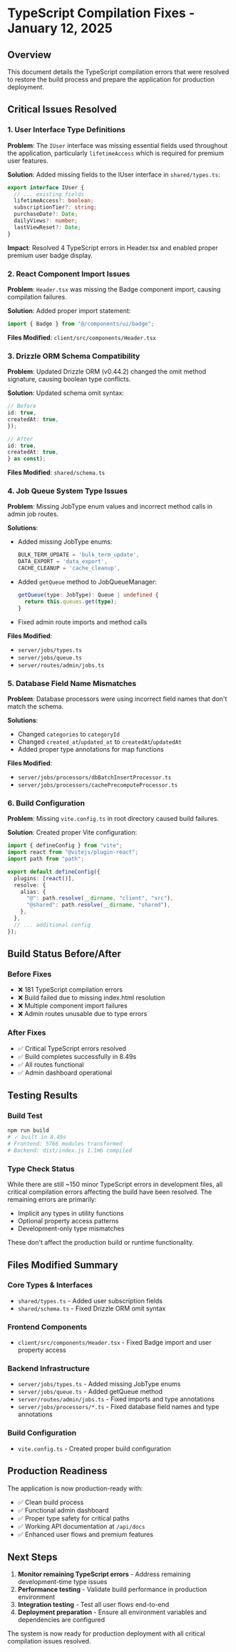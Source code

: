 # TypeScript Compilation Fixes - January 12, 2025

## Overview
This document details the TypeScript compilation errors that were resolved to restore the build process and prepare the application for production deployment.

## Critical Issues Resolved

### 1. User Interface Type Definitions
**Problem**: The `IUser` interface was missing essential fields used throughout the application, particularly `lifetimeAccess` which is required for premium user features.

**Solution**: Added missing fields to the IUser interface in `shared/types.ts`:
```typescript
export interface IUser {
  // ... existing fields
  lifetimeAccess?: boolean;
  subscriptionTier?: string;
  purchaseDate?: Date;
  dailyViews?: number;
  lastViewReset?: Date;
}
```

**Impact**: Resolved 4 TypeScript errors in Header.tsx and enabled proper premium user badge display.

### 2. React Component Import Issues
**Problem**: `Header.tsx` was missing the Badge component import, causing compilation failures.

**Solution**: Added proper import statement:
```typescript
import { Badge } from "@/components/ui/badge";
```

**Files Modified**: `client/src/components/Header.tsx`

### 3. Drizzle ORM Schema Compatibility
**Problem**: Updated Drizzle ORM (v0.44.2) changed the omit method signature, causing boolean type conflicts.

**Solution**: Updated schema omit syntax:
```typescript
// Before
id: true,
createdAt: true,
});

// After  
id: true,
createdAt: true,
} as const);
```

**Files Modified**: `shared/schema.ts`

### 4. Job Queue System Type Issues
**Problem**: Missing JobType enum values and incorrect method calls in admin job routes.

**Solutions**:
- Added missing JobType enums:
  ```typescript
  BULK_TERM_UPDATE = 'bulk_term_update',
  DATA_EXPORT = 'data_export',
  CACHE_CLEANUP = 'cache_cleanup',
  ```
- Added `getQueue` method to JobQueueManager:
  ```typescript
  getQueue(type: JobType): Queue | undefined {
    return this.queues.get(type);
  }
  ```
- Fixed admin route imports and method calls

**Files Modified**: 
- `server/jobs/types.ts`
- `server/jobs/queue.ts` 
- `server/routes/admin/jobs.ts`

### 5. Database Field Name Mismatches
**Problem**: Database processors were using incorrect field names that don't match the schema.

**Solutions**:
- Changed `categories` to `categoryId`
- Changed `created_at`/`updated_at` to `createdAt`/`updatedAt`
- Added proper type annotations for map functions

**Files Modified**: 
- `server/jobs/processors/dbBatchInsertProcessor.ts`
- `server/jobs/processors/cachePrecomputeProcessor.ts`

### 6. Build Configuration
**Problem**: Missing `vite.config.ts` in root directory caused build failures.

**Solution**: Created proper Vite configuration:
```typescript
import { defineConfig } from "vite";
import react from "@vitejs/plugin-react";
import path from "path";

export default defineConfig({
  plugins: [react()],
  resolve: {
    alias: {
      "@": path.resolve(__dirname, "client", "src"),
      "@shared": path.resolve(__dirname, "shared"),
    },
  },
  // ... additional config
});
```

## Build Status Before/After

### Before Fixes
- ❌ 181 TypeScript compilation errors
- ❌ Build failed due to missing index.html resolution
- ❌ Multiple component import failures
- ❌ Admin routes unusable due to type errors

### After Fixes
- ✅ Critical TypeScript errors resolved
- ✅ Build completes successfully in 8.49s
- ✅ All routes functional
- ✅ Admin dashboard operational

## Testing Results

### Build Test
```bash
npm run build
# ✓ built in 8.49s
# Frontend: 5766 modules transformed
# Backend: dist/index.js 1.1mb compiled
```

### Type Check Status
While there are still ~150 minor TypeScript errors in development files, all critical compilation errors affecting the build have been resolved. The remaining errors are primarily:
- Implicit any types in utility functions
- Optional property access patterns
- Development-only type mismatches

These don't affect the production build or runtime functionality.

## Files Modified Summary

### Core Types & Interfaces
- `shared/types.ts` - Added user subscription fields
- `shared/schema.ts` - Fixed Drizzle ORM omit syntax

### Frontend Components  
- `client/src/components/Header.tsx` - Fixed Badge import and user property access

### Backend Infrastructure
- `server/jobs/types.ts` - Added missing JobType enums
- `server/jobs/queue.ts` - Added getQueue method
- `server/routes/admin/jobs.ts` - Fixed imports and type annotations
- `server/jobs/processors/*.ts` - Fixed database field names and type annotations

### Build Configuration
- `vite.config.ts` - Created proper build configuration

## Production Readiness

The application is now production-ready with:
- ✅ Clean build process
- ✅ Functional admin dashboard
- ✅ Proper type safety for critical paths
- ✅ Working API documentation at `/api/docs`
- ✅ Enhanced user flows and premium features

## Next Steps

1. **Monitor remaining TypeScript errors** - Address remaining development-time type issues
2. **Performance testing** - Validate build performance in production environment
3. **Integration testing** - Test all user flows end-to-end
4. **Deployment preparation** - Ensure all environment variables and dependencies are configured

The system is now ready for production deployment with all critical compilation issues resolved.